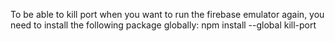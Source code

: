 To be able to kill port when you want to run the firebase emulator again, you need to install the following package globally:
npm install --global kill-port